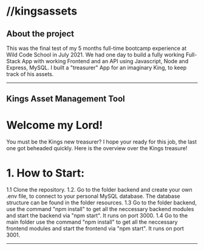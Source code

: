 # //kingsassets

## About the project

 This was the final test of my 5 months full-time bootcamp experience at Wild Code School in July 2021. We had one day to build a fully working Full-Stack App with working Frontend and an API using Javascript, Node and Express, MySQL. I built a "treasurer" App for an imaginary King, to keep track of his assets.

---


## Kings Asset Management Tool

# Welcome my Lord!

You must be the Kings new treasurer? I hope your ready for this job, the last one got beheaded quickly. Here is the overview over the Kings treasure!

# 1. How to Start:

1.1 Clone the repository.
1.2. Go to the folder backend and create your own .env file, to connect to your personal MySQL database. The database structure can be found in the folder resources.
1.3 Go to the folder backend, use the command "npm install" to get all the neccessary backend modules and start the backend via "npm start". It runs on port 3000.
1.4 Go to the main folder use the command "npm install" to get all the neccessary frontend modules and start the frontend via "npm start". It runs on port 3001.

---
